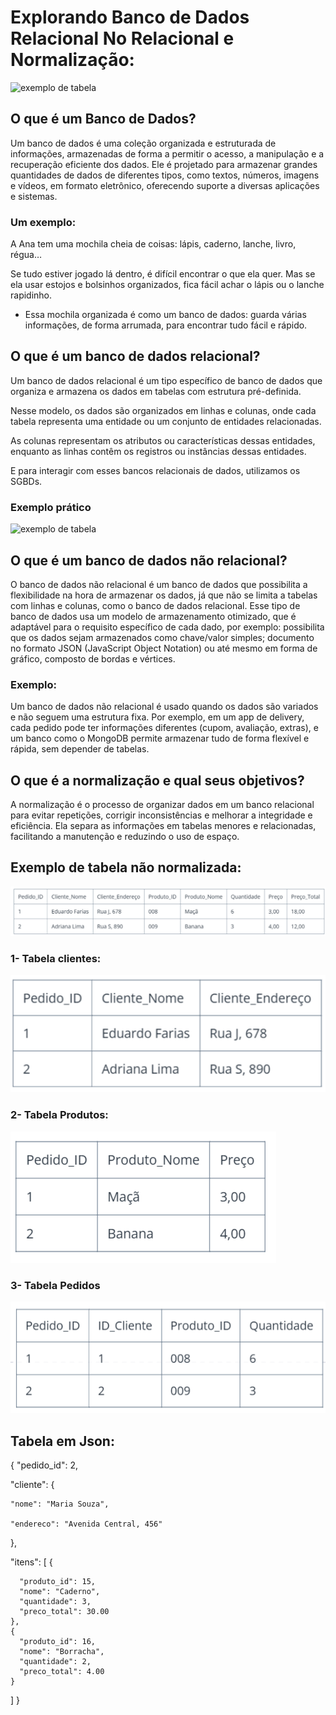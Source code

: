 # Explorando Banco de Dados Relacional No Relacional e Normalização:
![exemplo de tabela](https://media0.giphy.com/media/v1.Y2lkPTc5MGI3NjExNXRtMnQ1ZjN3aTlmOTI2eGJsZWtrY25wZDZ1NWt2b3VjdDUxYnUxeSZlcD12MV9pbnRlcm5hbF9naWZfYnlfaWQmY3Q9cw/TZco470UACpNK/giphy.gif)


## O que é um Banco de Dados?
Um banco de dados é uma coleção organizada e estruturada de informações, armazenadas de forma a permitir o acesso, a manipulação e a recuperação eficiente dos dados.
Ele é projetado para armazenar grandes quantidades de dados de diferentes tipos, como textos, números, imagens e vídeos, em formato eletrônico, oferecendo suporte a diversas aplicações e sistemas.
### Um exemplo:
A Ana tem uma mochila cheia de coisas: lápis, caderno, lanche, livro, régua…

Se tudo estiver jogado lá dentro, é difícil encontrar o que ela quer.
Mas se ela usar estojos e bolsinhos organizados, fica fácil achar o lápis ou o lanche rapidinho.

- Essa mochila organizada é como um banco de dados:
guarda várias informações, de forma arrumada, para encontrar tudo fácil e rápido.

## O que é um banco de dados relacional?
Um banco de dados relacional é um tipo específico de banco de dados que organiza e armazena os dados em tabelas com estrutura pré-definida.

Nesse modelo, os dados são organizados em linhas e colunas, onde cada tabela representa uma entidade ou um conjunto de entidades relacionadas.

As colunas representam os atributos ou características dessas entidades, enquanto as linhas contêm os registros ou instâncias dessas entidades.

E para interagir com esses bancos relacionais de dados, utilizamos os SGBDs.
### Exemplo prático
![exemplo de tabela](https://s3.static.brasilescola.uol.com.br/monografias/2020/09/figura1.jpg)

## O que é um banco de dados não relacional?
O banco de dados não relacional é um banco de dados que possibilita a flexibilidade na hora de armazenar os dados, já que não se limita a tabelas com linhas e colunas, como o banco de dados relacional. Esse tipo de banco de dados usa um modelo de armazenamento otimizado, que é adaptável para o requisito específico de cada dado, por exemplo: possibilita que os dados sejam armazenados como chave/valor simples; documento no formato JSON (JavaScript Object Notation) ou até mesmo em forma de gráfico, composto de bordas e vértices.
### Exemplo:
Um banco de dados não relacional é usado quando os dados são variados e não seguem uma estrutura fixa. Por exemplo, em um app de delivery, cada pedido pode ter informações diferentes (cupom, avaliação, extras), e um banco como o MongoDB permite armazenar tudo de forma flexível e rápida, sem depender de tabelas.

## O que é a normalização e qual seus objetivos?
A normalização é o processo de organizar dados em um banco relacional para evitar repetições, corrigir inconsistências e melhorar a integridade e eficiência. Ela separa as informações em tabelas menores e relacionadas, facilitando a manutenção e reduzindo o uso de espaço.

## Exemplo de tabela não normalizada:
![exemplo de tabela](tabelacentro.png)

### 1- Tabela clientes:
![exemplo de tabela](tabelacliente.png)

### 2- Tabela Produtos:
![exemplo de tabela](tabelaprodutos.png)

### 3- Tabela Pedidos
![exemplo de tabela](tabeladepedidos.png)

## Tabela em Json:
{
  "pedido_id": 2,
  
  "cliente": {
    
    "nome": "Maria Souza",
   
    "endereco": "Avenida Central, 456"
  },
  
  "itens": [
    {
      
      "produto_id": 15,
      "nome": "Caderno",
      "quantidade": 3,
      "preco_total": 30.00
    },
    {
      "produto_id": 16,
      "nome": "Borracha",
      "quantidade": 2,
      "preco_total": 4.00
    }
  ]
}








